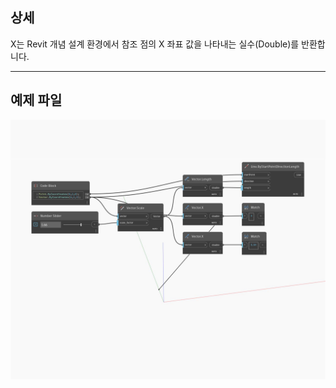 ## 상세
X는 Revit 개념 설계 환경에서 참조 점의 X 좌표 값을 나타내는 실수(Double)를 반환합니다.
___
## 예제 파일

![X](./Autodesk.DesignScript.Geometry.Vector.X_img.jpg)

